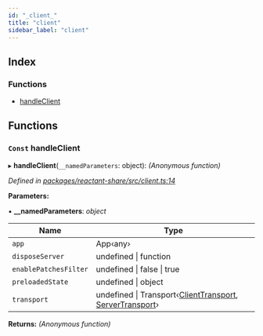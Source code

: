 ```yaml
---
id: "_client_"
title: "client"
sidebar_label: "client"
---
```


## Index

### Functions

* [handleClient](_client_.md#const-handleclient)

## Functions

### `Const` handleClient

▸ **handleClient**(`__namedParameters`: object): *(Anonymous function)*

*Defined in [packages/reactant-share/src/client.ts:14](https://github.com/unadlib/reactant/blob/03d0c8fd/packages/reactant-share/src/client.ts#L14)*

**Parameters:**

▪ **__namedParameters**: *object*

Name | Type |
------ | ------ |
`app` | App‹any› |
`disposeServer` | undefined &#124; function |
`enablePatchesFilter` | undefined &#124; false &#124; true |
`preloadedState` | undefined &#124; object |
`transport` | undefined &#124; Transport‹[ClientTransport](../interfaces/_interfaces_.clienttransport.md), [ServerTransport](../interfaces/_interfaces_.servertransport.md)› |

**Returns:** *(Anonymous function)*
